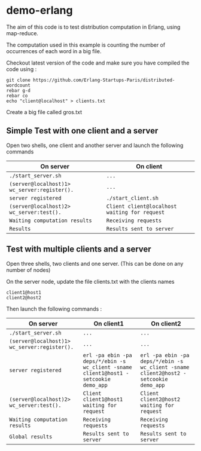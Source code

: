 demo-erlang
===========

The aim of this code is to test distribution computation in Erlang, using map-reduce.

The computation used in this example is counting the number of occurrences of each word in a big file.

Checkout latest version of the code and make sure you have compiled the code using :
```
git clone https://github.com/Erlang-Startups-Paris/distributed-wordcount
rebar g-d
rebar co
echo "client@localhost" > clients.txt
```
Create a big file called gros.txt

Simple Test with one client and a server
----------------------------------------
Open two shells, one client and another server and launch the following commands


On server  | On client
------------- | -------------
```./start_server.sh``` | ```...```
```(server@localhost)1> wc_server:register().``` | ```...```
```server registered``` | ```./start_client.sh```
```(server@localhost)2> wc_server:test().``` | ```Client client@localhost waiting for request```
```Waiting computation results```| ```Receiving requests```
```Results```| ```Results sent to server```

Test with multiple clients and a server
----------------------------------------
Open three shells, two clients and one server. (This can be done on any number of nodes)

On the server node, update the file clients.txt with the clients names
```
client1@host1
client2@host2
```

Then launch the following commands :

On server  | On client1 | On client2
------------- | ------------- | -------------
```./start_server.sh``` | ```...``` | ```...```
```(server@localhost)1> wc_server:register().``` | ```...``` | ```...```
```server registered``` | ```erl -pa ebin -pa deps/*/ebin -s wc_client -sname client1@host1 -setcookie demo_app ``` | ```erl -pa ebin -pa deps/*/ebin -s wc_client -sname client2@host2 -setcookie demo_app ``` 
```(server@localhost)2> wc_server:test().``` | ```Client client1@host1 waiting for request``` | ```Client client2@host2 waiting for request```
```Waiting computation results```| ```Receiving requests``` | ```Receiving requests```
```Global results```| ```Results sent to server``` | ```Results sent to server``` 
